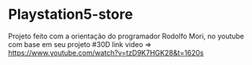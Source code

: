 # Playstation5-store


Projeto feito com a orientação do programador Rodolfo Mori, no youtube com base em seu projeto #30D
link video => https://www.youtube.com/watch?v=tzD9K7HGK28&t=1620s
